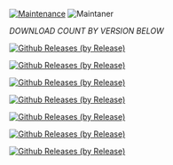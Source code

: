 [![Maintenance](https://img.shields.io/badge/Maintained%3F-yes-green.svg)](https://GitHub.com/Naereen/StrapDown.js/graphs/commit-activity)   ![Maintaner](https://img.shields.io/badge/maintainer-abhixv-blue)

*DOWNLOAD COUNT BY VERSION BELOW*

[![Github Releases (by Release)](https://img.shields.io/github/downloads/HyconOS-Releases/begonia/V4.5.1/total.svg)](https://GitHub.com/Hycon-Releases/begonia/releases)

[![Github Releases (by Release)](https://img.shields.io/github/downloads/HyconOS-Releases/begonia/V4.5/total.svg)](https://GitHub.com/Hycon-Releases/begonia/releases)


[![Github Releases (by Release)](https://img.shields.io/github/downloads/HyconOS-Releases/begonia/V4.0/total.svg)](https://GitHub.com/Hycon-Releases/begonia/releases)


[![Github Releases (by Release)](https://img.shields.io/github/downloads/HyconOS-Releases/begonia/V3.5/total.svg)](https://GitHub.com/Hycon-Releases/begonia/releases)


[![Github Releases (by Release)](https://img.shields.io/github/downloads/HyconOS-Releases/begonia/v3.0/total.svg)](https://GitHub.com/Hycon-Releases/begonia/releases)



[![Github Releases (by Release)](https://img.shields.io/github/downloads/HyconOS-Releases/begonia/V2.5/total.svg)](https://GitHub.com/Hycon-Releases/begonia/releases)



[![Github Releases (by Release)](https://img.shields.io/github/downloads/HyconOS-Releases/begonia/V2.0/total.svg)](https://GitHub.com/Hycon-Releases/begonia/releases)

